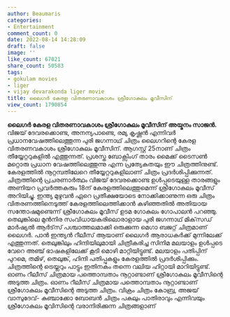 ```yaml
---
author: Beaumaris
categories:
- Entertainment
comment_count: 0
date: 2022-08-14 14:28:09
draft: false
image: ''
like_count: 67021
share_count: 50583
tags:
- gokulam movies
- liger
- vijay devarakonda liger movie
title: ലൈഗർ കേരള വിതരണാവകാശം ശ്രീഗോകുലം മൂവീസിന്
view_count: 1790854
---
```


**ലൈഗർ കേരള വിതരണാവകാശം ശ്രീഗോകുലം മൂവീസിന്** **അയ്മനം സാജൻ.** വിജയ് ദേവരക്കൊണ്ട, അനന്യപാണ്ടെ, രമ്യ കൃഷ്ണൻ എന്നിവർ പ്രധാനവേഷത്തിലെത്തുന്ന പുരി ജഗന്നാഥ് ചിത്രം ലൈഗറിന്റെ കേരള വിതരണവകാശം ശ്രീഗോകുലം മൂവീസിന്. ആഗസ്റ്റ് 25നാണ് ചിത്രം തീയ്യേറ്ററുകളിൽ എത്തുന്നത്. പ്രശസ്ത ബോക്സിംഗ് താരം മൈക്ക് ടൈസൺ മറ്റൊരു പ്രധാന വേഷത്തിലെത്തുന്നു എന്ന പ്രത്യേകതയും ഈ ചിത്രത്തിനുണ്ട്. കേരളത്തിൽ നൂറ്റമ്പതിലേറെ തീയ്യേറ്ററുകളിലാണ് ചിത്രം പ്രദർശിപ്പിക്കുന്നത്. ചിത്രത്തിന്റെ പ്രചരണാർത്ഥം വിജയ് ദേവരക്കൊണ്ട ഉൾപ്പടെയുള്ള താരങ്ങളും അണിയറ പ്രവർത്തകരും 18ന് കേരളത്തിലെത്തുമെന്ന് ശ്രീഗോകുലം മൂവീസ് അറിയിച്ചു. ഇന്ത്യ മുഴുവൻ ഏറെ പ്രതീക്ഷയോടെ നോക്കിക്കാണുന്ന ഒരു ചിത്രം വിതരണത്തിനെടുത്ത് കേരളത്തിലെത്തിക്കാൻ കഴിഞ്ഞതിൽ അതിയായ സന്തോഷമുണ്ടെന്ന് ശ്രീഗോകുലം മൂവീസ് ഉടമ ഗോകുലം ഗോപാലൻ പറഞ്ഞു. തെലുങ്കിലെ മുൻനിര സംവിധായകരിലൊരാളായ പുരി ജഗന്നാഥ് മിക്‌സഡ് മാർഷ്യൽ ആർട്‌സ് പശ്ചാത്തലമാക്കി ഒരുക്കുന്ന മെഗാ ബജറ്റ് ചിത്രമാണ് ലൈഗർ. പാൻ ഇന്ത്യൻ റീലീസ് ആയാണ് ലൈഗർ ആരാധകർക്ക് മുന്നിലേക്ക് എത്തുന്നത്. തെലുങ്കിലും ഹിന്ദിയിലുമായി ചിത്രീകരിച്ച സിനിമ മലയാളം ഉൾപ്പടെ വേറെ അഞ്ച് ഭാഷകളിലേക്ക് കൂടി മൊഴി മാറ്റിയിട്ടുണ്ട്. മലയാളം പതിപ്പിന് പുറമെ, തമിഴ്, തെലുങ്ക്, ഹിന്ദി പതിപ്പുകളും കേരളത്തിൽ പ്രദർശിപ്പിക്കും. ചിത്രത്തിന്റെ ട്രെയ്ലറും പാട്ടും ഇതിനകം തന്നെ വലിയ ഹിറ്റായി മാറിയിട്ടുണ്ട്. ഓണം റീലീസ് ചിത്രമായ പത്തൊമ്പതാം നൂറ്റാണ്ടാണ് ശ്രീഗോകുലം മൂവീസിന്റെ അടുത്ത ചിത്രം. ഓണം റീലീസ് ചിത്രമായ പത്തൊമ്പതാം നൂറ്റാണ്ടാണ് ശ്രീഗോകുലം മൂവീസിന്റെ അടുത്ത ചിത്രം. വിക്രം ചിത്രം കോബ്ര, അജയ് വാസുദേവ്- കുഞ്ചാക്കോ ബോബൻ ചിത്രം പകലും പാതിരാവും എന്നിവയും ശ്രീഗോകുലം മൂവിസിന്റെ വരാനിരിക്കുന്ന ചിത്രങ്ങളാണ് &nbsp; &nbsp;